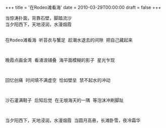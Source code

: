 +++
title = '在Rodeo滩看海'
date = 2010-03-29T00:00:00
draft = false
+++

<div class="poem">
<pre>
当惊涛扑面，背靠石壁，脚踏流沙
当夕阳西下，天地浸润，水漫烟霞

在Rodeo滩看海
听苔衣与蟹足
趁潮水退去的间隙
把自己藏起来

晚霞点画金湾
看涌浪铺叠
海平面模糊的影子
星光乍现

回忆创痛
时间填不满虚空
恰如壁垒
禁不起水的冲动

沙石灌满鞋子
后知后觉
在无垠海天的一隅
等泡沫冲刷脚趾

当夕阳西下，天地浸润，水漫烟霞
当圆月高悬，长滩卧雪，夜冷霜华
</pre>
</div>

